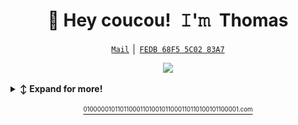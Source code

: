 <!-- Title -->
<h1 align="center" title="...fine, continue now :)">👋 Hey coucou! 𝙸'𝚖 Thomas</h1>

<!-- Contact and keys -->
<p align="center">
<a href="mailto:t.boulanger456@gmail.com" title="Email Address"><code>Mail</code></a> │ <a href="https://keybase.io/aliciasykes/pgp_keys.asc?fingerprint=0688f8d34587d954e9e51fb8fedb68f55c0283a7" title="PGP Public Key"><code>FEDB 68F5 5C02 83A7</code></a>
</p>

<!-- Socials -->
<p align="center">
   <kbd>
  <a href="https://www.linkedin.com/in/thomas-boulanger-23b9b56a/" title="LinkedIn - Thomas Boulanger"><img src="https://img.shields.io/badge/-thomas--boulanger--23b9b56a-00acee?style=flat&logo=Twitter&logoColor=white" /></a>
  </kbd>
</p>

   
<!-- Outer collapsible -->  
<details>
   <summary><b>↕️ Expand for more!</b></summary>
  
   <br>
   
<!-- About Section -->
<details>
  <summary><b>👤 About</b></summary>
    <p>
      <img align="right" width="250" src="https://github.com/Lissy93/Lissy93/raw/master/assets/alicia-sykes_profile-pic.png" alt="Alicia Sykes" />
      
<blockquote>

Hello there,

I DevOps engineer based in Lille France. 

Also, i have a dedicated server hosted by OVH. I used it to discover and pratices some tools around DevOps.

Otherwise, I love pasta!

</blockquote>
    
----
  
  </p>
</details>
  

<!-- Tech Stack -->  
<details>
  <summary><b>🛠️ Tech Stack</b></summary>
    <p>

| **Category** | **Technologies** |
| - | - |
**Core** |  [![Python](https://img.shields.io/static/v1?label=&message=Python&color=3C78A9&logo=python&logoColor=FFFFFF)](https://www.python.org/)<br> [![Go](https://img.shields.io/static/v1?label=&message=Go&color=00ADD8&logo=go&logoColor=FFFFFF)](https://go.dev/)
**Mobile** | [![Flutter](https://img.shields.io/static/v1?label=&message=Flutter&color=02569B&logo=flutter&logoColor=FFFFFF)](https://flutter.dev/) [![Android](https://img.shields.io/static/v1?label=&message=Android&color=3DDC84&logo=android&logoColor=FFFFFF)](https://developer.android.com/) [![Kotlin](https://img.shields.io/static/v1?label=&message=Kotlin&color=7F52FF&logo=kotlin&logoColor=FFFFFF)](https://kotlinlang.org/) [![Swift](https://img.shields.io/static/v1?label=&message=Swift&color=F05138&logo=swift&logoColor=FFFFFF)](https://www.swift.org/)
**Cloud** | [![Azure](https://img.shields.io/static/v1?label=&message=Azure&color=0078D4&logo=microsoftazure&logoColor=FFFFFF)](https://azure.microsoft.com/)
**DevOps** | [![Docker](https://img.shields.io/static/v1?label=&message=Docker&color=2496ED&logo=docker&logoColor=FFFFFF)](https://docker.com/) [![Ansible](https://img.shields.io/static/v1?label=&message=Ansible&color=EE0000&logo=ansible&logoColor=FFFFFF)](https://www.ansible.com/) [![Tekton](https://img.shields.io/static/v1?label=&message=Tekton&color=343434&logo=tekton&logoColor=FFFFFF)](https://tekton.com/) [![Gitlab](https://img.shields.io/static/v1?label=&message=Gitlab&color=343434&logo=gitlab&logoColor=FFFFFF)](https://gitlab.com/) [![Github](https://img.shields.io/static/v1?label=&message=Github&color=343434&logo=github&logoColor=FFFFFF)](https://github.com/)  [![Kubernetes](https://img.shields.io/static/v1?label=&message=Kubernetes&color=343434&logo=kubernetes&logoColor=FFFFFF)](https://argocd.com/)  [![ArgoCD](https://img.shields.io/static/v1?label=&message=ArgoCD&color=343434&logo=argocd&logoColor=FFFFFF)](https://argocd.com/)
**Misc** | [![Linux](https://img.shields.io/static/v1?label=&message=Linux&color=FCC624&logo=linux&logoColor=FFFFFF)](https://www.linux.org/) [![Bash](https://img.shields.io/static/v1?label=&message=Bash&color=4EAA25&logo=gnubash&logoColor=FFFFFF)](https://www.gnu.org/software/bash/) [![Markdown](https://img.shields.io/static/v1?label=&message=Markdown&color=000000&logo=markdown&logoColor=FFFFFF)](https://en.wikipedia.org/wiki/Markdown)  [![Excalidraw](https://img.shields.io/static/v1?label=&message=Excalidraw&color=343434&logo=excalidraw&logoColor=FFFFFF)](https://excalidraw.com/)
**Editors** | [![Vim](https://img.shields.io/static/v1?label=&message=Vim&color=019733&logo=vim&logoColor=FFFFFF)](https://www.vim.org/) [![VS Code](https://img.shields.io/static/v1?label=&message=VS%20Code&color=9013FE&logo=visualstudiocode&logoColor=FFFFFF)](https://code.visualstudio.com/)

----      

  </p>
</details>
  


<!-- Metrics -->
<details>
  <summary><b>📊 Metrics</b></summary>
    <p>

<a href="https://github.com/Lissy93/Lissy93/blob/master/METRICS.md">
   <img  width="400" src="https://raw.githubusercontent.com/zareefy/zareefy/master/assets/metrics/summary.svg" alt="General Stats">
   <img  width="400" src="https://raw.githubusercontent.com/zareefy/zareefy/master/assets/metrics/habits.svg" alt="Coding Habits">
</a>
<br /><br /><br />
       


**[➡️ More Metrics](/METRICS.md)**

</p>
</details>


<!-- Recent Activity -->
<details>
  <summary><b>⚡ Recent Activity</b></summary>
    <p>
            
<a href="/METRICS.md"><img align='right' width='300' src='https://github-contribution-stats.vercel.app/api/?username=lissy93' alt='Astro Dab'></a>

<!--START_SECTION:activity-->
1. 🎉 Merged PR [#1636](https://github.com/Lissy93/dashy/pull/1636) in [Lissy93/dashy](https://github.com/Lissy93/dashy)
2. 🎉 Merged PR [#258](https://github.com/Lissy93/awesome-privacy/pull/258) in [Lissy93/awesome-privacy](https://github.com/Lissy93/awesome-privacy)
3. 🎉 Merged PR [#1622](https://github.com/Lissy93/dashy/pull/1622) in [Lissy93/dashy](https://github.com/Lissy93/dashy)
4. ❌ Closed PR [#7](https://github.com/Lissy93/my-website/pull/7) in [Lissy93/my-website](https://github.com/Lissy93/my-website)
5. 🎉 Merged PR [#154](https://github.com/Lissy93/web-check/pull/154) in [Lissy93/web-check](https://github.com/Lissy93/web-check)
6. 🎉 Merged PR [#156](https://github.com/Lissy93/web-check/pull/156) in [Lissy93/web-check](https://github.com/Lissy93/web-check)
7. 🔒 Closed issue [#1261](https://github.com/Lissy93/dashy/issues/1261) in [Lissy93/dashy](https://github.com/Lissy93/dashy)
8. 🎉 Merged PR [#1623](https://github.com/Lissy93/dashy/pull/1623) in [Lissy93/dashy](https://github.com/Lissy93/dashy)
9. 🎉 Merged PR [#253](https://github.com/Lissy93/awesome-privacy/pull/253) in [Lissy93/awesome-privacy](https://github.com/Lissy93/awesome-privacy)
10. 🎉 Merged PR [#55](https://github.com/xray-web/web-check-api/pull/55) in [xray-web/web-check-api](https://github.com/xray-web/web-check-api)
<!--END_SECTION:activity-->

➡️  **[More Activity](/RECENT-ACTIVITY.md)**

----

</p>
</details>

<!-- Snek -->   
<p align="center">
<a href="https://gitstar-ranking.com/Lissy93" title="Snek 🐍"><img width="500" src="https://raw.githubusercontent.com/Lissy93/Lissy93/master/assets/github-snake.svg" /></a>
</p>

</details>

<p align="center"><a href="https://010000010110110001101001011000110110100101100001.com/"><sup><sub>010000010110110001101001011000110110100101100001.com</sub></sup></a></p>

<!--

<details>
  <summary><b>PGP</b></summary>
    <p align="center">

```
-----BEGIN PGP PUBLIC KEY BLOCK-----

mQGNBGKCma8BDADsDvjCusJDi/WHgKaCeI4uX7Nc/ziaz34VHDNExptI1YfHK9VE
XmjQNxKM5iPFJplZkIMApu7pRJnLwX7+xwWJtmZ3Ld5/UPogs93bQ0PR4Cha8ufk
kcj+WOmU4o5FBES2lTqckj3JlxpnfVN1+IozeTGf6RiPFiXgyG1D4XnElUtLJ4d/
6oNMUClve+zlmZkiXfncIBbCEJnB5PvEalOm5EwUE3G7+a2MGk+W3ITUuj89OkKx
2mLl9YW/vUiX8ejUvMblyFyEt+QDrSRoKBNEmb/pqKQDLV8PUjC3okKVSmq7oHHN
XK5kfXAVi4bkVCuElnq64XTaowN3K0sU36ZAOxNb7qILEd6BJ9ueUmqD7KxKja80
O54L7i3D0C0f4qSA60sq8dkvFBds04P75svbgvl7fBOhNGCbym9LXAwHnXutx5BX
BTmBw7KE69jE4yPT3SX25fGeTfHEQgTOO5PyW3u6ElPxG91u9phFh1UJ5E1A5DBz
9RVL+XUZRwFnjIcAEQEAAbQrVGhvbWFzIEJvdWxhbmdlciA8dC5ib3VsYW5nZXI0
NTZAZ21haWwuY29tPokB1AQTAQoAPhYhBKjI/+EMUkecuuwAfchjk+VDi2ktBQJi
gpmvAhsDBQkDwmcABQsJCAcCBhUKCQgLAgQWAgMBAh4BAheAAAoJEMhjk+VDi2kt
BkcMAJPQ2OCJl3ZL4/sak38FhhBLaVal+BK2LzhTTeFsxHZN0Zubr3UipDnVlTGF
H/s7a6KonS5I+hzYGRZW01jLrRZrEnfu4d7qmQxABp2Xd8PtaKByLPDQMI5wYEge
EGAMG64LURtiysJzWsGGdAUtaNc9Ej5FPdeupDELPtyZvaP8yz4cNJmg2xFFSEgb
9C1Mc7IqVUUI3Lmww277Vxk8hmp65FUHb+GR/uYc9V/j/hN0kQIyJ5gaSefNY6fV
HwikqOXAhA9NTUBA8dW9ZRTEDv4La4vp66ry3bHv+k35PhsQZH1svn8/siqbJvja
ENmCiq/a+UClvmrnkvj0LLOO1E6rDUrldlQW5KJlD22LfGMkPLeN/PbjcrDi+iks
o8hSbxaexlACIDo3wzEGfSo/XzK6+kGiSwPd0Z6h9jW2BeDvmNfPvEV0Pmi7jiCO
J+ZSDc/9+gM53d3kXemal43bqqsRDrmna0BSZ+kS6ePIyWiXIgEa5FBj42hH0/3m
TH2tkbkBjQRigpmvAQwAu5pbxJZLEMEU0rfPT9J1P6zHjS/ZXqd+p4PctNrSD/Gs
XOHPEPsBjTS1J3NSmoEup8XFrbQvuBDmYa8PDE87+fvW7osJjO59FDobkwwBFj1v
B+q2HbLx/wQbxqPDZ0dEc5qPnN8IJouX36RMWGTHn8ayxJmjVgL2AyfpKDgmbeKw
BaXp/aSnXk4oKbzjonjLAlxCXurbY8a44bl93VWSiRn5K+062Xvj3vnyqvJ+YgsX
KbF6A1Dt6GLrZVWKgm8he4dXsRaU0iXwVMAGrUUOu99a/Ony3GEtoGXeDgfnIan8
RxQWjXfqP8NMJnnhcqWaXdQSHQzaUTDVPH3rceB8u51PvMF/4eA8SQPRf9139YKi
rT6u9oQBZl8Zi1Z2IwiHS2LTfRt6oUG2jGj1THXR+wNs2tICZEJuMDA1bxWdLCVG
U+M2rt/UAP34PnCRw9zfIZLARVgThJtuOKw9PGRYetaSpqTcwfxShANYSrc+2MB7
Kx0nubZUuMfE3z2MAR4RABEBAAGJAbwEGAEKACYWIQSoyP/hDFJHnLrsAH3IY5Pl
Q4tpLQUCYoKZrwIbDAUJA8JnAAAKCRDIY5PlQ4tpLVIBDACq6nEeSrvUesbFtnWO
OCY9FNE/5jeYXfzUqd+66EGL8vkRIUwfeXeUveqDuoEx2GIyrQMat0DZ5oiBJy2S
jcc4FlIIqRNEn581Tx8XjR2GdLvFgh7cm5jtLBtynkNnWItcrnJJKGltSyCm1eeV
olbuQu+17K35zT3XN+Lhju+Ta3yy84uwdO7fdeulDPyM/8Z7r07cYK9rZCHzJ3in
0YX5OH9xmSV8UNINAT5zyLhb/MX63TWZ2WbgZgYMSp0BidL0WPUKN9VnAw+AdGTB
Zfw1TIFWymBt8WfDCKr2QDiU4az4feX2dzd5ZKEMVn63D3reoUwxtMNaxSELyEpO
3jt/AZEIH7BpopH8hpnTY9Q93eO1g4yI8dFRSBQF2tuNMwVHV8cqC+Ck70WmHKPW
YEaAPuIDWFuXoTxFtIdnQBeW70Wur1B2AGv+3FK2CDcuQSePTg81pZKIwHPPDAcv
2Etqf04I24saWwn+P/D0vG56uTx5tnMYkTq7ysTAY+dgEZA=
=rIPd
-----END PGP PUBLIC KEY BLOCK-----
```
  
  </p>
</details>

-->